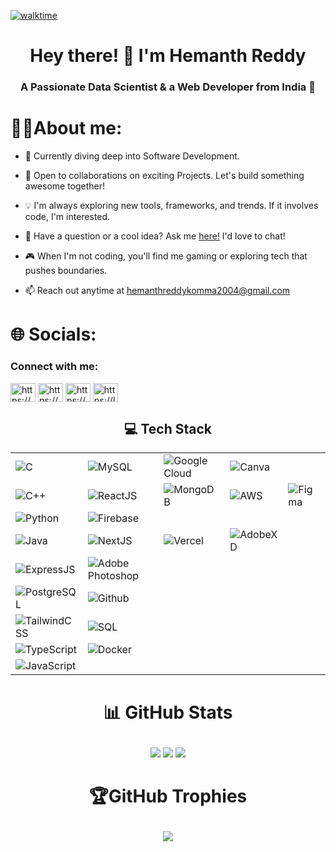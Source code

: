 

[![walktime](https://wakatime.com/badge/user/d4f21e3d-6c5a-4463-b163-cc751fd58542.svg)](https://wakatime.com/@d4f21e3d-6c5a-4463-b163-cc751fd58542)
<h1 align="center">Hey there! 👋 I'm Hemanth Reddy</h1> 
<h3 align="center">A Passionate Data Scientist & a Web Developer from India 🚀</h3>

# 👨‍💻About me:

- 🔭 Currently diving deep into Software Development.

- 🤝 Open to collaborations on exciting Projects. Let's build something awesome together!

- 💡 I'm always exploring new tools, frameworks, and trends. If it involves code, I'm interested.

- 💬 Have a question or a cool idea? Ask me <a href="https://github.com/hemanthreddy-komma/hemanthreddy-komma/issues">here!</a> I'd love to chat!

- 🎮 When I'm not coding, you'll find me gaming or exploring tech that pushes boundaries.

- 📫 Reach out anytime at hemanthreddykomma2004@gmail.com


# 🌐 Socials:
<h3 align="left">Connect with me:</h3>
<p align="left">
<a href="https://www.linkedin.com/in/hemanth-reddy-komma-964269270/" target="blank"><img align="center" src="https://raw.githubusercontent.com/rahuldkjain/github-profile-readme-generator/master/src/images/icons/Social/linked-in-alt.svg" alt="https://www.linkedin.com/in/komma-hemanth-reddy-964269270/" height="30" width="40" /></a>
<a href="https://www.instagram.com/hemanth__reddy__k_/?hl=en" target="blank"><img align="center" src="https://raw.githubusercontent.com/rahuldkjain/github-profile-readme-generator/master/src/images/icons/Social/instagram.svg" alt="https://www.instagram.com/hemanth__reddy__k_/" height="30" width="40" /></a>
<a href="https://www.codechef.com/users/hemanthreddyk3" target="blank"><img align="center" src="https://cdn.jsdelivr.net/npm/simple-icons@3.1.0/icons/codechef.svg" alt="https://www.codechef.com/users/hemanthreddyk3" height="30" width="40" /></a>
<a href="https://leetcode.com/HemanthKomma/" target="blank"><img align="center" src="https://raw.githubusercontent.com/rahuldkjain/github-profile-readme-generator/master/src/images/icons/Social/leet-code.svg" alt="https://leetcode.com/HemanthKomma/" height="30" width="40" /></a>


<h2 align="center">💻 Tech Stack</h2>

<div align="center">

|  | | | ||
| ------------- | ---------------------- | ------------ | ----------------- | ------------- |
| ![C](https://img.shields.io/badge/c-%2300599C.svg?style=for-the-badge&logo=c&logoColor=white) | ![MySQL](https://img.shields.io/badge/mysql-%2300f.svg?style=for-the-badge&logo=mysql&logoColor=white) | ![Google Cloud](https://img.shields.io/badge/Google%20Cloud-%234285F4.svg?style=for-the-badge&logo=google-cloud&logoColor=white) | ![Canva](https://img.shields.io/badge/Canva-%2300C4CC.svg?style=for-the-badge&logo=Canva&logoColor=white) |
| ![C++](https://img.shields.io/badge/c++-%2300599C.svg?style=for-the-badge&logo=c%2B%2B&logoColor=white) | ![ReactJS](https://img.shields.io/badge/react-%2320232a.svg?style=for-the-badge&logo=react&logoColor=%2361DAFB) | ![MongoDB](https://img.shields.io/badge/MongoDB-%234ea94b.svg?style=for-the-badge&logo=mongodb&logoColor=white) | ![AWS](https://img.shields.io/badge/aws-%23232F3E.svg?style=for-the-badge&logo=amazon-aws&logoColor=white) | ![Figma](https://img.shields.io/badge/Figma-%23F24E1E.svg?style=for-the-badge&logo=figma&logoColor=white) |
| ![Python](https://img.shields.io/badge/python-3670A0?style=for-the-badge&logo=python&logoColor=ffdd54) |  ![Firebase](https://img.shields.io/badge/firebase-%23039BE5.svg?style=for-the-badge&logo=firebase) 
| ![Java](https://img.shields.io/badge/Java-ED8B00?style=for-the-badge&logo=openjdk&logoColor=white) | ![NextJS](https://img.shields.io/badge/next.js-%23000000.svg?style=for-the-badge&logo=nextdotjs&logoColor=white) | ![Vercel](https://img.shields.io/badge/vercel-%23000000.svg?style=for-the-badge&logo=vercel&logoColor=white) | ![AdobeXD](https://img.shields.io/badge/Adobe%20XD-470137?style=for-the-badge&logo=adobexd&logoColor=FF61F6) |
![ExpressJS](https://img.shields.io/badge/express.js-%23404d59.svg?style=for-the-badge&logo=express&logoColor=white) |   ![Adobe Photoshop](https://img.shields.io/badge/Adobe%20Photoshop-31A8FF.svg?style=for-the-badge&logo=adobe-photoshop&logoColor=white) |
 ![PostgreSQL](https://img.shields.io/badge/Postgres-%23316192.svg?style=for-the-badge&logo=postgresql&logoColor=white) | ![Github](https://img.shields.io/badge/github-%23181717.svg?style=for-the-badge&logo=github&logoColor=white) | 
![TailwindCSS](https://img.shields.io/badge/tailwindcss-%2338B2AC.svg?style=for-the-badge&logo=tailwind-css&logoColor=white) | ![SQL](https://img.shields.io/badge/sql-%2307405e.svg?style=for-the-badge&logo=sqlite&logoColor=white) 
| ![TypeScript](https://img.shields.io/badge/typescript-%23007ACC.svg?style=for-the-badge&logo=typescript&logoColor=white) | ![Docker](https://img.shields.io/badge/docker-%232496ED.svg?style=for-the-badge&logo=docker&logoColor=white)
| ![JavaScript](https://img.shields.io/badge/javascript-%23323330.svg?style=for-the-badge&logo=javascript&logoColor=%23F7DF1E)

</div>


# <p align="center">📊 GitHub Stats </p>
<p align="center">
<img src="https://github-readme-stats.vercel.app/api?username=hemanthreddy-komma&theme=dark&hide_border=true&include_all_commits=false&count_private=false"/> <img src="https://github-readme-streak-stats.herokuapp.com/?user=hemanthreddy-komma&theme=dark&hide_border=true" />
 <img  src="https://github-readme-activity-graph.vercel.app/graph?username=hemanthreddy-komma&bg_color=21232a&color=a8eeff&line=61dafb&point=f0fcff&area=true&hide_border=false" />
 </p>

# <p align="center">🏆GitHub Trophies</p>
<p align="center"><img src="https://github-profile-trophy.vercel.app/?username=hemanthreddy-komma&theme=radical&no-frame=false&no-bg=true&margin-w=4"></p>
